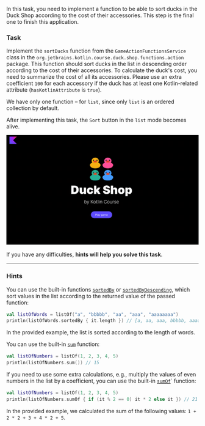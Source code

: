 In this task, you need to implement a function to be able to
sort ducks in the Duck Shop according to the cost of their accessories.
This step is the final one to finish this application.

### Task

Implement the `sortDucks` function from the `GameActionFunctionsService` class in
the `org.jetbrains.kotlin.course.duck.shop.functions.action` package.
This function should sort ducks in the list in descending order according to the cost of their accessories.
To calculate the duck's cost, you need to summarize the cost of all its accessories. 
Please use an extra coefficient `100` for each accessory if the duck has at least one
Kotlin-related attribute (`hasKotlinAttribute` is `true`).

We have only one function – for `list`, since only `list` is an ordered collection by default.

After implementing this task, the `Sort` button in the `list` mode becomes alive.

<div class="hint" title="Push me to view the expected state of the application after completing this task">

![Current state](../../utils/src/main/resources/images/duck/shop/states/state_9.gif)

</div>

If you have any difficulties, **hints will help you solve this task**.

----

### Hints

<div class="hint" title="Push me to learn how to sort a list of items">

You can use the built-in functions [`sortedBy`](https://kotlinlang.org/api/latest/jvm/stdlib/kotlin.collections/sorted-by.html) 
or [`sortedByDescending`](https://kotlinlang.org/api/latest/jvm/stdlib/kotlin.collections/sorted-by-descending.html),
which sort values in the list according to the returned value of the passed function:
```kotlin
val listOfWords = listOf("a", "bbbbb", "aa", "aaa", "aaaaaaaa")
println(listOfWords.sortedBy { it.length }) // [a, aa, aaa, bbbbb, aaaaaaaa]
```
In the provided example, the list is sorted according to the length of words.
</div>

<div class="hint" title="Push me to learn how to calculate the sum of elements in a list">

You can use the built-in [`sum`](https://kotlinlang.org/api/latest/jvm/stdlib/kotlin.collections/sum.html) function:
```kotlin
val listOfNumbers = listOf(1, 2, 3, 4, 5)
println(listOfNumbers.sum()) // 15
```

If you need to use some extra calculations, e.g., multiply the values of even numbers in the list by a coefficient, you can use the built-in [`sumOf`](https://kotlinlang.org/api/latest/jvm/stdlib/kotlin.collections/sum-of.html)` function:
```kotlin
val listOfNumbers = listOf(1, 2, 3, 4, 5)
println(listOfNumbers.sumOf { if (it % 2 == 0) it * 2 else it }) // 21
```
In the provided example, we calculated the sum of the following values: `1 + 2 * 2 + 3 + 4 * 2 + 5`.
</div>
